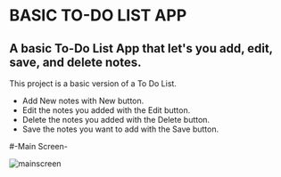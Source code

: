 # BASIC TO-DO LIST APP

## A basic To-Do List App that let's you add, edit, save, and delete notes.

This project is a basic version of a To Do List.

- Add New notes with New button.
- Edit the notes you added with the Edit button.
- Delete the notes you added with the Delete button.
- Save the notes you want to add with the Save button.

#-Main Screen-


![mainscreen](https://github.com/user-attachments/assets/643acde7-e1db-4587-999c-a856b00d9727)
